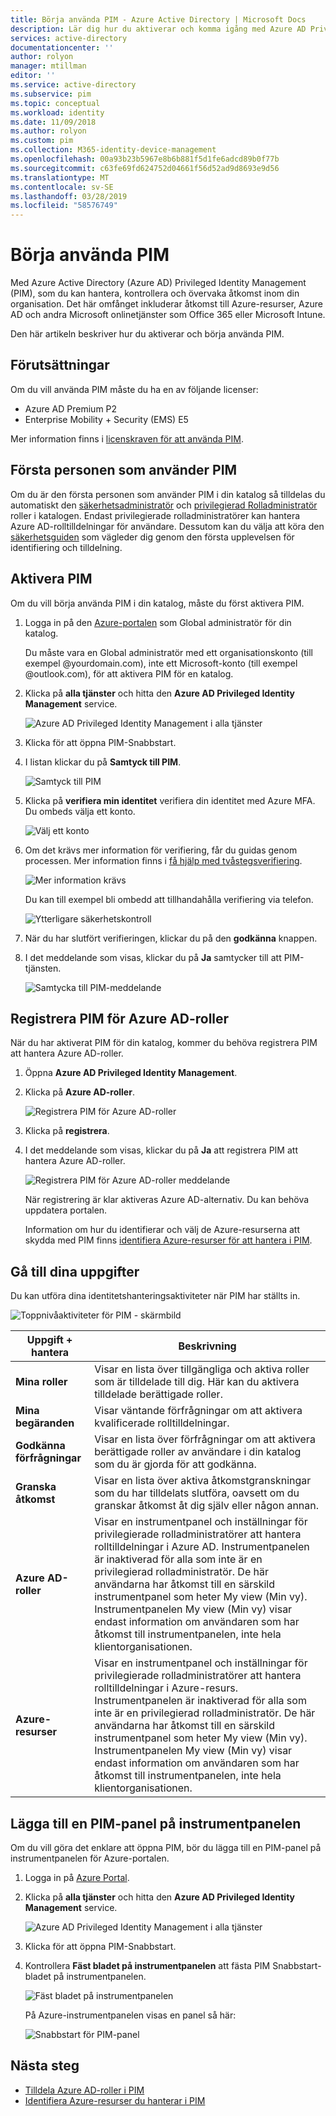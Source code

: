 ```yaml
---
title: Börja använda PIM - Azure Active Directory | Microsoft Docs
description: Lär dig hur du aktiverar och komma igång med Azure AD Privileged Identity Management (PIM) i Azure-portalen.
services: active-directory
documentationcenter: ''
author: rolyon
manager: mtillman
editor: ''
ms.service: active-directory
ms.subservice: pim
ms.topic: conceptual
ms.workload: identity
ms.date: 11/09/2018
ms.author: rolyon
ms.custom: pim
ms.collection: M365-identity-device-management
ms.openlocfilehash: 00a93b23b5967e8b6b881f5d1fe6adcd89b0f77b
ms.sourcegitcommit: c63fe69fd624752d04661f56d52ad9d8693e9d56
ms.translationtype: MT
ms.contentlocale: sv-SE
ms.lasthandoff: 03/28/2019
ms.locfileid: "58576749"
---
```

# <a name="start-using-pim"></a>Börja använda PIM

Med Azure Active Directory (Azure AD) Privileged Identity Management (PIM), som du kan hantera, kontrollera och övervaka åtkomst inom din organisation. Det här omfånget inkluderar åtkomst till Azure-resurser, Azure AD och andra Microsoft onlinetjänster som Office 365 eller Microsoft Intune.

Den här artikeln beskriver hur du aktiverar och börja använda PIM.

## <a name="prerequisites"></a>Förutsättningar

Om du vill använda PIM måste du ha en av följande licenser:

- Azure AD Premium P2
- Enterprise Mobility + Security (EMS) E5

Mer information finns i [licenskraven för att använda PIM](subscription-requirements.md).

## <a name="first-person-to-use-pim"></a>Första personen som använder PIM

Om du är den första personen som använder PIM i din katalog så tilldelas du automatiskt den [säkerhetsadministratör](../users-groups-roles/directory-assign-admin-roles.md#security-administrator) och [privilegierad Rolladministratör](../users-groups-roles/directory-assign-admin-roles.md#privileged-role-administrator) roller i katalogen. Endast privilegierade rolladministratörer kan hantera Azure AD-rolltilldelningar för användare. Dessutom kan du välja att köra den [säkerhetsguiden](pim-security-wizard.md) som vägleder dig genom den första upplevelsen för identifiering och tilldelning.

## <a name="enable-pim"></a>Aktivera PIM

Om du vill börja använda PIM i din katalog, måste du först aktivera PIM.

1. Logga in på den [Azure-portalen](https://portal.azure.com/) som Global administratör för din katalog.

    Du måste vara en Global administratör med ett organisationskonto (till exempel @yourdomain.com), inte ett Microsoft-konto (till exempel @outlook.com), för att aktivera PIM för en katalog.

1. Klicka på **alla tjänster** och hitta den **Azure AD Privileged Identity Management** service.

    ![Azure AD Privileged Identity Management i alla tjänster](./media/pim-getting-started/pim-all-services-find.png)

1. Klicka för att öppna PIM-Snabbstart.

1. I listan klickar du på **Samtyck till PIM**.

    ![Samtyck till PIM](./media/pim-getting-started/consent-pim.png)

1. Klicka på **verifiera min identitet** verifiera din identitet med Azure MFA. Du ombeds välja ett konto.

    ![Välj ett konto](./media/pim-getting-started/pick-account.png)

1. Om det krävs mer information för verifiering, får du guidas genom processen. Mer information finns i [få hjälp med tvåstegsverifiering](https://go.microsoft.com/fwlink/p/?LinkId=708614).

    ![Mer information krävs](./media/pim-getting-started/more-information-required.png)

    Du kan till exempel bli ombedd att tillhandahålla verifiering via telefon.

    ![Ytterligare säkerhetskontroll](./media/pim-getting-started/additional-security-verification.png)

1. När du har slutfört verifieringen, klickar du på den **godkänna** knappen.

1. I det meddelande som visas, klickar du på **Ja** samtycker till att PIM-tjänsten.

    ![Samtycka till PIM-meddelande](./media/pim-getting-started/consent-pim-message.png)

## <a name="sign-up-pim-for-azure-ad-roles"></a>Registrera PIM för Azure AD-roller

När du har aktiverat PIM för din katalog, kommer du behöva registrera PIM att hantera Azure AD-roller.

1. Öppna **Azure AD Privileged Identity Management**.

1. Klicka på **Azure AD-roller**.

    ![Registrera PIM för Azure AD-roller](./media/pim-getting-started/sign-up-pim-azure-ad-roles.png)

1. Klicka på **registrera**.

1. I det meddelande som visas, klickar du på **Ja** att registrera PIM att hantera Azure AD-roller.

    ![Registrera PIM för Azure AD-roller meddelande](./media/pim-getting-started/sign-up-pim-message.png)

    När registrering är klar aktiveras Azure AD-alternativ. Du kan behöva uppdatera portalen.

    Information om hur du identifierar och välj de Azure-resurserna att skydda med PIM finns [identifiera Azure-resurser för att hantera i PIM](pim-resource-roles-discover-resources.md).

## <a name="navigate-to-your-tasks"></a>Gå till dina uppgifter

Du kan utföra dina identitetshanteringsaktiviteter när PIM har ställts in.

![Toppnivåaktiviteter för PIM - skärmbild](./media/pim-getting-started/pim-quickstart-tasks.png)

| Uppgift + hantera | Beskrivning |
| --- | --- |
| **Mina roller**  | Visar en lista över tillgängliga och aktiva roller som är tilldelade till dig. Här kan du aktivera tilldelade berättigade roller. |
| **Mina begäranden** | Visar väntande förfrågningar om att aktivera kvalificerade rolltilldelningar. |
| **Godkänna förfrågningar** | Visar en lista över förfrågningar om att aktivera berättigade roller av användare i din katalog som du är gjorda för att godkänna. |
| **Granska åtkomst** | Visar en lista över aktiva åtkomstgranskningar som du har tilldelats slutföra, oavsett om du granskar åtkomst åt dig själv eller någon annan. |
| **Azure AD-roller** | Visar en instrumentpanel och inställningar för privilegierade rolladministratörer att hantera rolltilldelningar i Azure AD. Instrumentpanelen är inaktiverad för alla som inte är en privilegierad rolladministratör. De här användarna har åtkomst till en särskild instrumentpanel som heter My view (Min vy). Instrumentpanelen My view (Min vy) visar endast information om användaren som har åtkomst till instrumentpanelen, inte hela klientorganisationen. |
| **Azure-resurser** | Visar en instrumentpanel och inställningar för privilegierade rolladministratörer att hantera rolltilldelningar i Azure-resurs. Instrumentpanelen är inaktiverad för alla som inte är en privilegierad rolladministratör. De här användarna har åtkomst till en särskild instrumentpanel som heter My view (Min vy). Instrumentpanelen My view (Min vy) visar endast information om användaren som har åtkomst till instrumentpanelen, inte hela klientorganisationen. |

## <a name="add-a-pim-tile-to-the-dashboard"></a>Lägga till en PIM-panel på instrumentpanelen

Om du vill göra det enklare att öppna PIM, bör du lägga till en PIM-panel på instrumentpanelen för Azure-portalen.

1. Logga in på [Azure Portal](https://portal.azure.com/).

1. Klicka på **alla tjänster** och hitta den **Azure AD Privileged Identity Management** service.

    ![Azure AD Privileged Identity Management i alla tjänster](./media/pim-getting-started/pim-all-services-find.png)

1. Klicka för att öppna PIM-Snabbstart.

1. Kontrollera **Fäst bladet på instrumentpanelen** att fästa PIM Snabbstart-bladet på instrumentpanelen.

    ![Fäst bladet på instrumentpanelen](./media/pim-getting-started/pim-quickstart-pin-to-dashboard.png)

    På Azure-instrumentpanelen visas en panel så här:

    ![Snabbstart för PIM-panel](./media/pim-getting-started/pim-quickstart-dashboard-tile.png)

## <a name="next-steps"></a>Nästa steg

- [Tilldela Azure AD-roller i PIM](pim-how-to-add-role-to-user.md)
- [Identifiera Azure-resurser du hanterar i PIM](pim-resource-roles-discover-resources.md)
